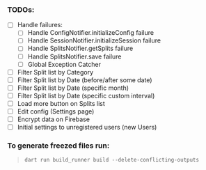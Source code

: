 ### TODOs:

- [ ] Handle failures:
  - [ ] Handle ConfigNotifier.initializeConfig failure
  - [ ] Handle SessionNotifier.initializeSession failure
  - [ ] Handle SplitsNotifier.getSplits failure
  - [ ] Handle SplitsNotifier.save failure
  - [ ] Global Exception Catcher
- [ ] Filter Split list by Category
- [ ] Filter Split list by Date (before/after some date)
- [ ] Filter Split list by Date (specific month)
- [ ] Filter Split list by Date (specific custom interval)
- [ ] Load more button on Splits list
- [ ] Edit config (Settings page)
- [ ] Encrypt data on Firebase
- [ ] Initial settings to unregistered users (new Users)

### To generate freezed files run:
> `dart run build_runner build --delete-conflicting-outputs`